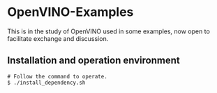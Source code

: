 # OpenVINO-Examples

This is in the study of OpenVINO used in some examples, now open to facilitate exchange and discussion.

## Installation and operation environment

```text
# Follow the command to operate.
$ ./install_dependency.sh
``` 
